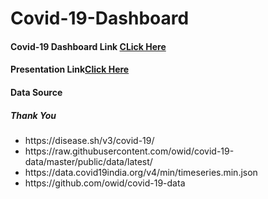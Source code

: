 # Covid-19-Dashboard
<h4>Covid-19 Dashboard Link <a href="https://coviddashboard.z23.web.core.windows.net">CLick Here</a>
<h4>Presentation Link<a href="https://docs.google.com/presentation/d/1oGJc7gmELgi_PWGSM1YjgI6TP1iYb4US/edit?usp=sharing&ouid=115668957055761586138&rtpof=true&sd=true">Click Here</a></h4>
  
  <h4>Data Source</h4>
  <h5>Thank You</h5>
  <ul>
    <li>https://disease.sh/v3/covid-19/</li>
    <li>https://raw.githubusercontent.com/owid/covid-19-data/master/public/data/latest/</li>
    <li>https://data.covid19india.org/v4/min/timeseries.min.json</li>
    <li>https://github.com/owid/covid-19-data</li>
  </ul>
